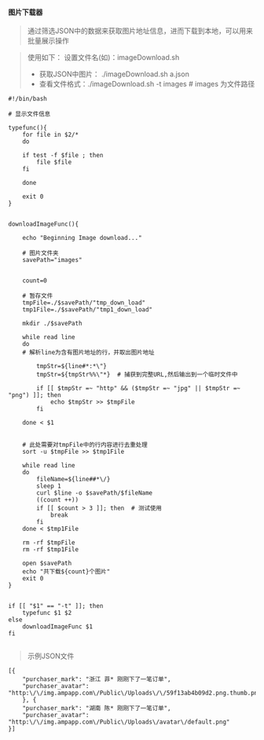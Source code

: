 #### 图片下载器

> 通过筛选JSON中的数据来获取图片地址信息，进而下载到本地，可以用来批量展示操作



> 使用如下： 设置文件名(如)：imageDownload.sh
>
> * 获取JSON中图片：   ./imageDownload.sh a.json
> * 查看文件格式：./imageDownload.sh -t images  # images 为文件路径

```
#!/bin/bash

# 显示文件信息

typefunc(){
	for file in $2/*
	do 

	if test -f $file ; then
		file $file 
	fi

	done

	exit 0
}


downloadImageFunc(){

	echo "Beginning Image download..."

	# 图片文件夹
	savePath="images"


	count=0

	# 暂存文件
	tmpFile=./$savePath/"tmp_down_load"
	tmp1File=./$savePath/"tmp1_down_load"

	mkdir ./$savePath

	while read line 
	do 
	# 解析line为含有图片地址的行，并取出图片地址

		tmpStr=${line#*:*\"}
		tmpStr=${tmpStr%%\"*}  # 捕获到完整URL,然后输出到一个临时文件中

		if [[ $tmpStr =~ "http" && ($tmpStr =~ "jpg" || $tmpStr =~ "png") ]]; then
			echo $tmpStr >> $tmpFile
		fi

	done < $1


	# 此处需要对tmpFile中的行内容进行去重处理
	sort -u $tmpFile >> $tmp1File

	while read line 
	do 
		fileName=${line##*\/}
		sleep 1
		curl $line -o $savePath/$fileName
		((count ++))
		if [[ $count > 3 ]]; then  # 测试使用
			break
		fi
	done < $tmp1File

	rm -rf $tmpFile
	rm -rf $tmp1File

	open $savePath
	echo "共下载${count}个图片"
	exit 0
}


if [[ "$1" == "-t" ]]; then
	typefunc $1 $2
else 
	downloadImageFunc $1
fi


```



> 示例JSON文件

```
[{
	"purchaser_mark": "浙江 菲* 刚刚下了一笔订单",
	"purchaser_avatar": "http:\/\/img.ampapp.com\/Public\/Uploads\/\/59f13ab4b09d2.png.thumb.png"
	}, {
	"purchaser_mark": "湖南 陈* 刚刚下了一笔订单",
	"purchaser_avatar": "http:\/\/img.ampapp.com\/Public\/Uploads\/avatar\/default.png"
}]
```

